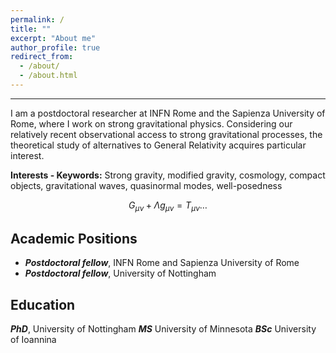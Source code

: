 ```yaml
---
permalink: /
title: ""
excerpt: "About me"
author_profile: true
redirect_from: 
  - /about/
  - /about.html
---
```



------
I am a postdoctoral researcher at INFN Rome and the Sapienza University of Rome, where I work on strong gravitational physics. Considering our relatively recent observational access to strong gravitational processes, the theoretical study of alternatives to General Relativity acquires particular interest.


**Interests - Keywords:**
Strong gravity, modified gravity, cosmology, compact objects, gravitational waves, quasinormal modes, well-posedness

$$
\begin{equation*}
G_{\mu\nu}+\Lambda g_{\mu\nu}=T_{\mu\nu}\ldots
\end{equation*}
$$

Academic Positions
------
- ***Postdoctoral fellow***, INFN Rome and Sapienza University of Rome
- ***Postdoctoral fellow***, University of Nottingham

Education
------
<i class="fas fa-fw fa-graduation-cap"></i> ***PhD***, University of Nottingham
<i class="fas fa-fw fa-graduation-cap"></i> ***MS*** University of Minnesota
<i class="fas fa-fw fa-graduation-cap"></i> ***BSc*** University of Ioannina

